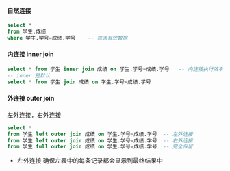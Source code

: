 #### 自然连接

~~~ sql
select *
from 学生,成绩
where 学生.学号=成绩.学号    -- 筛选有效数据
~~~

#### 内连接 inner join

 ~~~ sql
 select * from 学生 inner join 成绩 on 学生.学号=成绩.学号   -- 内连接执行效率高于自然连接之后进行筛选
 -- inner 是默认
 select * from 学生 join 成绩 on 学生.学号=成绩.学号
 ~~~



#### 外连接 outer join

左外连接，右外连接

~~~ sql
select *
from 学生 left outer join 成绩 on 学生.学号=成绩.学号  -- 左外连接 
from 学生 left outer join 成绩 on 学生.学号=成绩.学号  -- 右外连接
from 学生 full outer join 成绩 on 学生.学号=成绩.学号  -- 完全保留
~~~

+ 左外连接 确保左表中的每条记录都会显示到最终结果中


